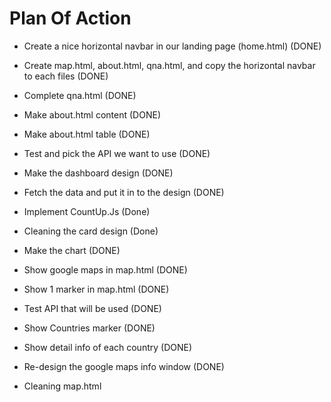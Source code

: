 # Plan Of Action

- Create a nice horizontal navbar in our landing page (home.html) (DONE)

- Create map.html, about.html, qna.html, and copy the horizontal navbar to each files (DONE)

- Complete qna.html (DONE)

- Make about.html content (DONE)

- Make about.html table (DONE)

- Test and pick the API we want to use (DONE)

- Make the dashboard design (DONE)

- Fetch the data and put it in to the design (DONE)

- Implement CountUp.Js (Done)

- Cleaning the card design (Done)

- Make the chart (DONE)

- Show google maps in map.html (DONE)

- Show 1 marker in map.html (DONE)

- Test API that will be used (DONE)

- Show Countries marker (DONE)

- Show detail info of each country (DONE)

- Re-design the google maps info window (DONE)

- Cleaning map.html




